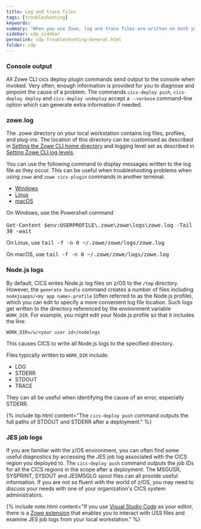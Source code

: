 ```yaml
---
title: Log and trace files
tags: [troubleshooting]
keywords:
summary: "When you use Zowe, log and trace files are written on both your local workstation and the z/OS machine."
sidebar: cdp_sidebar
permalink: cdp-Troubleshooting-General.html
folder: cdp
---
```


### Console output
All Zowe CLI cics deploy plugin commands send output to the console when invoked. Very often, enough information is provided for you to diagnose and pinpoint the cause of a problem. The commands `cics-deploy push`, `cics-deploy deploy` and `cics-deploy undeploy` accept a `--verbose` command-line option which can generate extra information if needed.  

### zowe.log
The .zowe directory on your local workstation contains log files, profiles, and plug-ins. The location of this directory can be customised as described in [ Setting the Zowe CLI home directory](https://zowe.github.io/docs-site/latest/user-guide/cli-configuringcli.html#setting-the-zowe-cli-home-directory) and logging level set as described in [Setting Zowe CLI log levels](https://zowe.github.io/docs-site/latest/user-guide/cli-configuringcli.html#setting-zowe-cli-log-levels).

You can use the following command to display messages written to the log file as they occur. This can be useful when troubleshooting problems when using `zowe` and `zowe cics-plugin` commands in another terminal.
<ul id="profileTabs" class="nav nav-tabs">
    <li class="active"><a href="#windows" data-toggle="tab">Windows</a></li>
    <li><a href="#linux" data-toggle="tab">Linux</a></li>
    <li><a href="#macos" data-toggle="tab">macOS</a></li>
</ul>
  <div class="tab-content">
<div role="tabpanel" class="tab-pane active" id="windows">
<p>On Windows, use the Powershell command 
<br/><br/>
<tt>Get-Content $env:USERPROFILE\.zowe\zowe\logs\zowe.log -Tail 30 -wait</tt></p>
</div>

<div role="tabpanel" class="tab-pane" id="linux">
    <p>On Linux, use <tt>tail -f -n 0 ~/.zowe/zowe/logs/zowe.log</tt></p></div>

<div role="tabpanel" class="tab-pane" id="macos">
    <p>On macOS, use <tt>tail -f -n 0 ~/.zowe/zowe/logs/zowe.log</tt></p>
</div>
</div>

### Node.js logs
By default, CICS writes Node.js log files on z/OS to the `/tmp` directory. However, the `generate bundle` command creates a number of files including `nodejsapps/<my app name>.profile` (often referred to as the Node.js profile), which you can edit to specify a more convenient log file location. Such logs get written to the directory referenced by the environment variable `WORK_DIR`. For example, you might edit your Node.js profile so that it includes the line:

```
WORK_DIR=/u/<your user id>/nodelogs
```
This causes CICS to write all Node.js logs to the specified directory.

Files typically written to `WORK_DIR` include:

* LOG
* STDERR
* STDOUT
* TRACE

They can all be useful when identifying the cause of an error, especially STDERR.

{% include tip.html content="The `cics-deploy push` command outputs the full paths of STDOUT and STDERR after a deployment." %}

### JES job logs
If you are familiar with the z/OS environment, you can often find some useful diagnostics by accessing the JES job log associated with the CICS region you deployed to.  The `cics-deploy push` command outputs the job IDs for all the CICS regions in the scope after a deployment.  The MSGUSR, SYSPRINT, SYSOUT and JESMSGLG spool files can all provide useful information.   If you are not so fluent with the world of z/OS, you may need to discuss your needs with one of your organization's CICS system administrators.

{% include note.html content="If you use [Visual Studio Code](https://code.visualstudio.com/) as your editor, there is a [Zowe extension](https://marketplace.visualstudio.com/items?itemName=Zowe.vscode-extension-for-zowe) that enables you to interact with USS files and examine JES job logs from your local workstation." %}